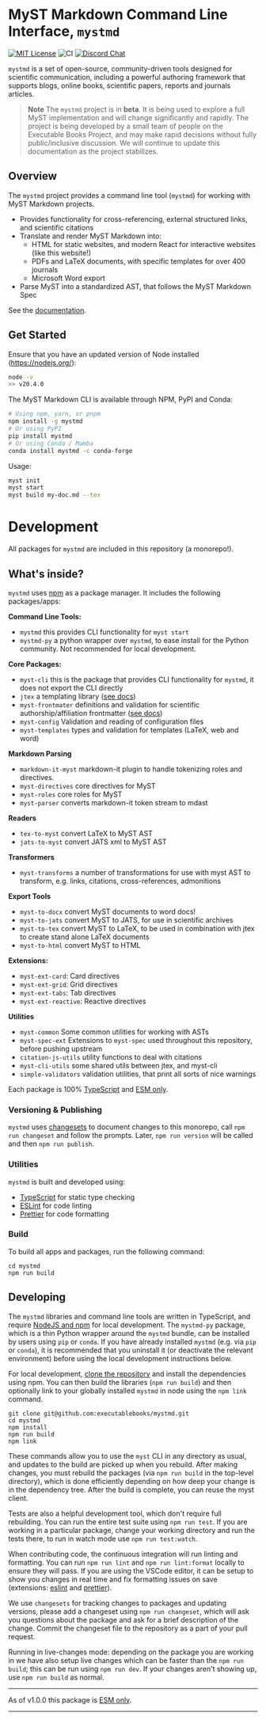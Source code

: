 # MyST Markdown Command Line Interface, `mystmd`

[![MIT License](https://img.shields.io/badge/license-MIT-blue.svg)](https://github.com/executablebooks/mystmd/blob/main/LICENSE)
![CI](https://github.com/executablebooks/mystmd/workflows/CI/badge.svg)
[![Discord Chat](https://img.shields.io/badge/discord-chat-blue?logo=discord&logoColor=white)](https://discord.mystmd.org)

`mystmd` is a set of open-source, community-driven tools designed for scientific communication, including a powerful authoring framework that supports blogs, online books, scientific papers, reports and journals articles.

> **Note**
> The `mystmd` project is in **beta**. It is being used to explore a full MyST implementation and will change significantly and rapidly.
> The project is being developed by a small team of people on the Executable Books Project, and may make rapid decisions without fully public/inclusive discussion.
> We will continue to update this documentation as the project stabilizes.

## Overview

The `mystmd` project provides a command line tool (`mystmd`) for working with MyST Markdown projects.

- Provides functionality for cross-referencing, external structured links, and scientific citations
- Translate and render MyST Markdown into:
  - HTML for static websites, and modern React for interactive websites (like this website!)
  - PDFs and LaTeX documents, with specific templates for over 400 journals
  - Microsoft Word export
- Parse MyST into a standardized AST, that follows the MyST Markdown Spec

See the [documentation](https://mystmd.org/guide).

## Get Started

Ensure that you have an updated version of Node installed (<https://nodejs.org/>):

```bash
node -v
>> v20.4.0
```

The MyST Markdown CLI is available through NPM, PyPI and Conda:

```bash
# Using npm, yarn, or pnpm
npm install -g mystmd
# Or using PyPI
pip install mystmd
# Or using Conda / Mamba
conda install mystmd -c conda-forge
```

Usage:

```bash
myst init
myst start
myst build my-doc.md --tex
```

# Development

All packages for `mystmd` are included in this repository (a monorepo!).

## What's inside?

`mystmd` uses [npm](https://www.npmjs.com/) as a package manager. It includes the following packages/apps:

**Command Line Tools:**

- `mystmd` this provides CLI functionality for `myst start`
- `mystmd-py` a python wrapper over `mystmd`, to ease install for the Python community. Not recommended for local development.

**Core Packages:**

- `myst-cli` this is the package that provides CLI functionality for `mystmd`, it does not export the CLI directly
- `jtex` a templating library ([see docs](https://mystmd.org/jtex))
- `myst-frontmater` definitions and validation for scientific authorship/affiliation frontmatter ([see docs](https://mystmd.org/guide/frontmatter))
- `myst-config` Validation and reading of configuration files
- `myst-templates` types and validation for templates (LaTeX, web and word)

**Markdown Parsing**

- `markdown-it-myst` markdown-it plugin to handle tokenizing roles and directives.
- `myst-directives` core directives for MyST
- `myst-roles` core roles for MyST
- `myst-parser` converts markdown-it token stream to mdast

**Readers**

- `tex-to-myst` convert LaTeX to MyST AST
- `jats-to-myst` convert JATS xml to MyST AST

**Transformers**

- `myst-transforms` a number of transformations for use with myst AST to transform, e.g. links, citations, cross-references, admonitions

**Export Tools**

- `myst-to-docx` convert MyST documents to word docs!
- `myst-to-jats` convert MyST to JATS, for use in scientific archives
- `myst-to-tex` convert MyST to LaTeX, to be used in combination with jtex to create stand alone LaTeX documents
- `myst-to-html` convert MyST to HTML

**Extensions:**

- `myst-ext-card`: Card directives
- `myst-ext-grid`: Grid directives
- `myst-ext-tabs`: Tab directives
- `myst-ext-reactive`: Reactive directives

**Utilities**

- `myst-common` Some common utilities for working with ASTs
- `myst-spec-ext` Extensions to `myst-spec` used throughout this repository, before pushing upstream
- `citation-js-utils` utility functions to deal with citations
- `myst-cli-utils` some shared utils between jtex, and myst-cli
- `simple-validators` validation utilities, that print all sorts of nice warnings

Each package is 100% [TypeScript](https://www.typescriptlang.org/) and [ESM only](https://gist.github.com/sindresorhus/a39789f98801d908bbc7ff3ecc99d99c).

### Versioning & Publishing

`mystmd` uses [changesets](https://github.com/changesets/changesets) to document changes to this monorepo, call `npm run changeset` and follow the prompts. Later, `npm run version` will be called and then `npm run publish`.

### Utilities

`mystmd` is built and developed using:

- [TypeScript](https://www.typescriptlang.org/) for static type checking
- [ESLint](https://eslint.org/) for code linting
- [Prettier](https://prettier.io) for code formatting

### Build

To build all apps and packages, run the following command:

```
cd mystmd
npm run build
```

## Developing

The `mystmd` libraries and command line tools are written in TypeScript, and require [NodeJS and npm](https://nodejs.org) for local development. The `mystmd-py` package, which is a thin Python wrapper around the `mystmd` bundle, can be installed by users using `pip` or `conda`. If you have already installed `mystmd` (e.g. via `pip` or `conda`), it is recommended that you uninstall it (or deactivate the relevant environment) before using the local development instructions below.

For local development, [clone the repository](https://github.com/executablebooks/mystmd) and install the dependencies using npm. You can then build the libraries (`npm run build`) and then optionally link to your globally installed `mystmd` in node using the `npm link` command.

```shell
git clone git@github.com:executablebooks/mystmd.git
cd mystmd
npm install
npm run build
npm link
```

These commands allow you to use the `myst` CLI in any directory as usual, and updates to the build are picked up when you rebuild. After making changes, you must rebuild the packages (via `npm run build` in the top-level directory), which is done efficiently depending on how deep your change is in the dependency tree. After the build is complete, you can reuse the myst client.

Tests are also a helpful development tool, which don't require full rebuilding. You can run the entire test suite using `npm run test`. If you are working in a particular package, change your working directory and run the tests there, to run in watch mode use `npm run test:watch`.

When contributing code, the continuous integration will run linting and formatting. You can run `npm run lint` and `npm run lint:format` locally to ensure they will pass. If you are using the VSCode editor, it can be setup to show you changes in real time and fix formatting issues on save (extensions: [eslint](https://marketplace.visualstudio.com/items?itemName=dbaeumer.vscode-eslint) and [prettier](https://marketplace.visualstudio.com/items?itemName=esbenp.prettier-vscode)).

We use `changesets` for tracking changes to packages and updating versions, please add a changeset using `npm run changeset`, which will ask you questions about the package and ask for a brief description of the change. Commit the changeset file to the repository as a part of your pull request.

Running in live-changes mode: depending on the package you are working in we have also setup live changes which can be faster than the `npm run build`; this can be run using `npm run dev`. If your changes aren't showing up, use `npm run build` as normal.

---

As of v1.0.0 this package is [ESM only](https://gist.github.com/sindresorhus/a39789f98801d908bbc7ff3ecc99d99c).

---
